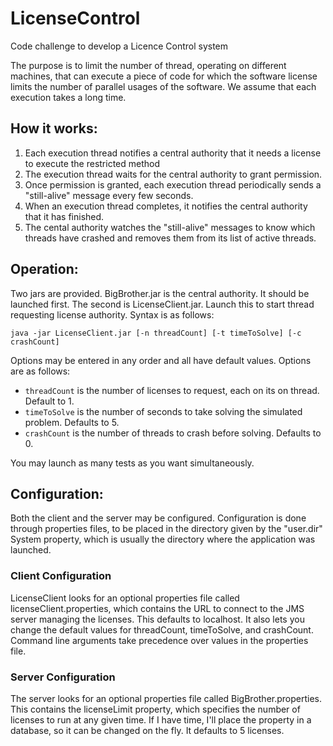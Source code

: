 # LicenseControl
Code challenge to develop a Licence Control system

The purpose is to limit the number of thread, operating on different machines, that can execute a piece of code for which the software license limits the number of parallel usages of the software. We assume that each execution takes a long time.

## How it works:

1. Each execution thread notifies a central authority that it needs a license to execute the restricted method
2. The execution thread waits for the central authority to grant permission.
3. Once permission is granted, each execution thread periodically sends a "still-alive" message every few seconds.
4. When an execution thread completes, it notifies the central authority that it has finished. 
5. The cental authority watches the "still-alive" messages to know which threads have crashed and removes them from its list of active threads.

## Operation:

Two jars are provided. BigBrother.jar is the central authority. It should be launched first.
The second is LicenseClient.jar. Launch this to start thread requesting license authority. Syntax is as follows:

    java -jar LicenseClient.jar [-n threadCount] [-t timeToSolve] [-c crashCount]

Options may be entered in any order and all have default values. Options are as follows:

  * `threadCount` is the number of licenses to request, each on its on thread. Default to 1.
  * `timeToSolve` is the number of seconds to take solving the simulated problem. Defaults to 5.
  * `crashCount` is the number of threads to crash before solving. Defaults to 0.
  
  You may launch as many tests as you want simultaneously.
  
## Configuration:

Both the client and the server may be configured. Configuration is done through properties files, to be placed in the directory given by the "user.dir" System property, which is usually the directory where the application was launched.

### Client Configuration
LicenseClient looks for an optional properties file called licenseClient.properties, which contains the URL to connect to the JMS server managing the licenses. This defaults to localhost. It also lets you change the default values for threadCount, timeToSolve, and crashCount. Command line arguments take precedence over values in the properties file.  

### Server Configuration
The server looks for an optional properties file called BigBrother.properties. This contains the licenseLimit property, which specifies the number of licenses to run at any given time. If I have time, I'll place the property in a database, so it can be changed on the fly. It defaults to 5 licenses.
